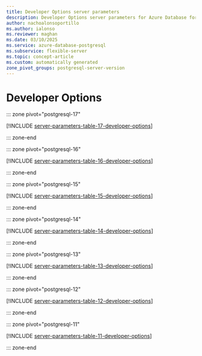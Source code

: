 ```yaml
---
title: Developer Options server parameters
description: Developer Options server parameters for Azure Database for PostgreSQL - Flexible Server.
author: nachoalonsoportillo
ms.author: ialonso
ms.reviewer: maghan
ms.date: 03/10/2025
ms.service: azure-database-postgresql
ms.subservice: flexible-server
ms.topic: concept-article
ms.custom: automatically generated
zone_pivot_groups: postgresql-server-version
---
```

# Developer Options


::: zone pivot="postgresql-17"

[!INCLUDE [server-parameters-table-17-developer-options](./includes/server-parameters-table-17-developer-options.md)]

::: zone-end


::: zone pivot="postgresql-16"

[!INCLUDE [server-parameters-table-16-developer-options](./includes/server-parameters-table-16-developer-options.md)]

::: zone-end


::: zone pivot="postgresql-15"

[!INCLUDE [server-parameters-table-15-developer-options](./includes/server-parameters-table-15-developer-options.md)]

::: zone-end


::: zone pivot="postgresql-14"

[!INCLUDE [server-parameters-table-14-developer-options](./includes/server-parameters-table-14-developer-options.md)]

::: zone-end


::: zone pivot="postgresql-13"

[!INCLUDE [server-parameters-table-13-developer-options](./includes/server-parameters-table-13-developer-options.md)]

::: zone-end


::: zone pivot="postgresql-12"

[!INCLUDE [server-parameters-table-12-developer-options](./includes/server-parameters-table-12-developer-options.md)]

::: zone-end


::: zone pivot="postgresql-11"

[!INCLUDE [server-parameters-table-11-developer-options](./includes/server-parameters-table-11-developer-options.md)]

::: zone-end


